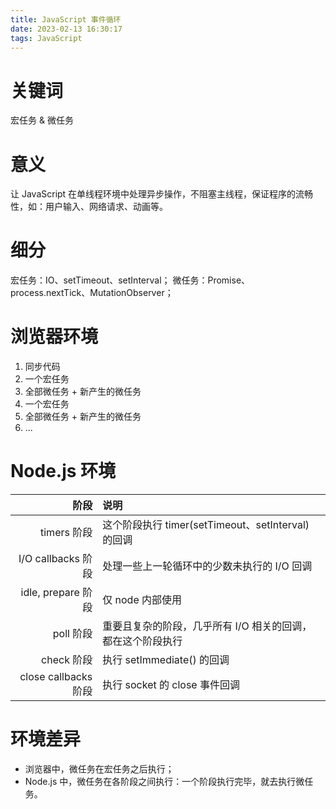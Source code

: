 ```yaml
---
title: JavaScript 事件循环
date: 2023-02-13 16:30:17
tags: JavaScript
---
```


# 关键词

宏任务 & 微任务

# 意义

让 JavaScript 在单线程环境中处理异步操作，不阻塞主线程，保证程序的流畅性，如：用户输入、网络请求、动画等。

# 细分

宏任务：IO、setTimeout、setInterval；
微任务：Promise、process.nextTick、MutationObserver；

# 浏览器环境

1. 同步代码
2. 一个宏任务
3. 全部微任务 + 新产生的微任务
4. 一个宏任务
5. 全部微任务 + 新产生的微任务
6. ...

# Node.js 环境

|                 阶段 | 说明                                                        |
| -------------------: | :---------------------------------------------------------- |
|          timers 阶段 | 这个阶段执行 timer(setTimeout、setInterval) 的回调          |
|   I/O callbacks 阶段 | 处理一些上一轮循环中的少数未执行的 I/O 回调                 |
|   idle, prepare 阶段 | 仅 node 内部使用                                            |
|            poll 阶段 | 重要且复杂的阶段，几乎所有 I/O 相关的回调，都在这个阶段执行 |
|           check 阶段 | 执行 setImmediate() 的回调                                  |
| close callbacks 阶段 | 执行 socket 的 close 事件回调                               |

# 环境差异

- 浏览器中，微任务在宏任务之后执行；
- Node.js 中，微任务在各阶段之间执行：一个阶段执行完毕，就去执行微任务。
